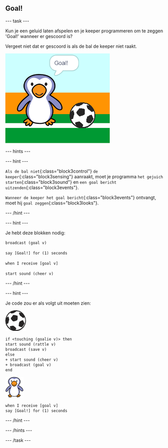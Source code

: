 ## Goal!

--- task ---

Kun je een geluid laten afspelen en je keeper programmeren om te zeggen 'Goal!' wanneer er gescoord is?

Vergeet niet dat er gescoord is als de bal de keeper niet raakt.

![schermafbeelding](images/goalie-goal-test.png)

--- hints ---


--- hint ---

`Als de bal niet`{:class="block3control"} `de keeper`{:class="block3sensing"} aanraakt, moet je programma `het gejuich starten`{:class="block3sound"} en `een goal bericht uitzenden`{:class="block3events"}.

`Wanneer de keeper het goal bericht`{:class="block3events"} ontvangt, moet hij `goal zeggen`{:class="block3looks"}.

--- /hint ---

--- hint ---

Je hebt deze blokken nodig:

```blocks3
broadcast (goal v)

say [Goal!] for (1) seconds

when I receive [goal v]

start sound (cheer v)
```

--- /hint ---

--- hint ---

Je code zou er als volgt uit moeten zien:

![voetbal sprite](images/football-sprite.png)

```blocks3
if <touching (goalie v)> then
start sound (rattle v)
broadcast (save v)
else
+ start sound (cheer v)
+ broadcast (goal v)
end
```

![keeper sprite](images/goalie-sprite.png)

```blocks3
when I receive [goal v]
say [Goal!] for (1) seconds
```

--- /hint ---



--- /hints ---


--- /task ---
